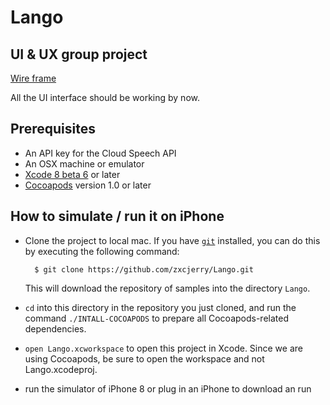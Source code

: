 # Lango

## UI & UX group project

[Wire frame](https://gl3vbs.axshare.com/)

All the UI interface should be working by now.

## Prerequisites
- An API key for the Cloud Speech API
- An OSX machine or emulator
- [Xcode 8 beta 6](https://developer.apple.com/xcode/) or later
- [Cocoapods](https://cocoapods.org/) version 1.0 or later

## How to simulate / run it on iPhone

- Clone the project to local mac. If you have [`git`](https://git-scm.com/) installed, you can do this by executing the following command:

        $ git clone https://github.com/zxcjerry/Lango.git
    
    This will download the repository of samples into the directory
    `Lango`.

- `cd` into this directory in the repository you just cloned, and run the command `./INTALL-COCOAPODS` to prepare all Cocoapods-related dependencies.

-  `open Lango.xcworkspace` to open this project in Xcode. Since we are using Cocoapods, be sure to open the workspace and not Lango.xcodeproj.

- run the simulator of iPhone 8 or plug in an iPhone to download an run
